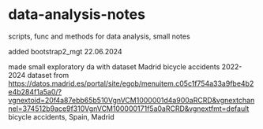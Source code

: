# data-analysis-notes
scripts, func and methods for data analysis, small notes

added bootstrap2_mgt 22.06.2024



made small exploratory da with dataset Madrid bicycle accidents 2022-2024
dataset from https://datos.madrid.es/portal/site/egob/menuitem.c05c1f754a33a9fbe4b2e4b284f1a5a0/?vgnextoid=20f4a87ebb65b510VgnVCM1000001d4a900aRCRD&vgnextchannel=374512b9ace9f310VgnVCM100000171f5a0aRCRD&vgnextfmt=default
bicycle accidents, Spain, Madrid
